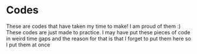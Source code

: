 # Codes
These are codes that have taken my time to make! I am proud of them :)
These codes are just made to practice. I may have put these pieces of
code in weird time gaps and the reason for that is that I forget to put 
them here so I put them at once
